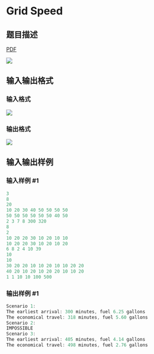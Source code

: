 # Grid Speed

## 题目描述

[problemUrl]: https://uva.onlinejudge.org/index.php?option=com_onlinejudge&Itemid=8&category=18&page=show_problem&problem=1612

[PDF](https://uva.onlinejudge.org/external/106/p10671.pdf)

![](https://cdn.luogu.com.cn/upload/vjudge_pic/UVA10671/ded58d0bd4c4f30408dd4627751ccc0eae1ecc35.png)

## 输入输出格式

### 输入格式

![](https://cdn.luogu.com.cn/upload/vjudge_pic/UVA10671/4cd10adbe6057b3f97a7bdebcdcc925b6d1d900d.png)

### 输出格式

![](https://cdn.luogu.com.cn/upload/vjudge_pic/UVA10671/be33167c6155cada0ed84d1c332827d1239ff4bc.png)

## 输入输出样例

### 输入样例 #1

```cpp
3
8
20
10 20 30 40 50 50 50 50
50 50 50 50 50 50 40 50
2 3 7 8 300 320
8
2
10 20 20 30 10 20 10 10
10 20 20 30 10 20 10 20
6 8 2 4 10 39
10
10
30 20 20 10 10 20 10 10 20 20
40 20 10 20 10 20 20 10 10 20
1 1 10 10 100 500
```


### 输出样例 #1

```cpp
Scenario 1:
The earliest arrival: 300 minutes, fuel 6.25 gallons
The economical travel: 318 minutes, fuel 5.60 gallons
Scenario 2:
IMPOSSIBLE
Scenario 3:
The earliest arrival: 405 minutes, fuel 4.14 gallons
The economical travel: 498 minutes, fuel 2.76 gallons
```


